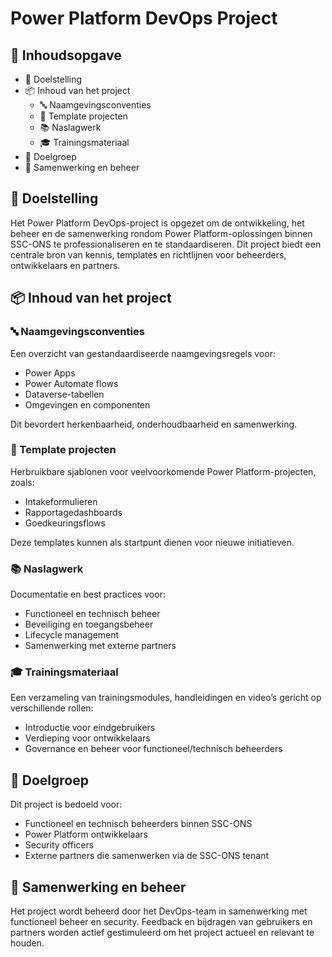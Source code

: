 # Power Platform DevOps Project

## 📑 Inhoudsopgave
- 🎯 Doelstelling
- 📦 Inhoud van het project
  - 🔤 Naamgevingsconventies
  - 🧩 Template projecten
  - 📚 Naslagwerk
  - 🎓 Trainingsmateriaal
- 👥 Doelgroep
- 🤝 Samenwerking en beheer

## 🎯 Doelstelling
Het Power Platform DevOps-project is opgezet om de ontwikkeling, het beheer en de samenwerking rondom Power Platform-oplossingen binnen SSC-ONS te professionaliseren en te standaardiseren. Dit project biedt een centrale bron van kennis, templates en richtlijnen voor beheerders, ontwikkelaars en partners.

## 📦 Inhoud van het project

### 🔤 Naamgevingsconventies
Een overzicht van gestandaardiseerde naamgevingsregels voor:
- Power Apps
- Power Automate flows
- Dataverse-tabellen
- Omgevingen en componenten

Dit bevordert herkenbaarheid, onderhoudbaarheid en samenwerking.

### 🧩 Template projecten
Herbruikbare sjablonen voor veelvoorkomende Power Platform-projecten, zoals:
- Intakeformulieren
- Rapportagedashboards
- Goedkeuringsflows

Deze templates kunnen als startpunt dienen voor nieuwe initiatieven.

### 📚 Naslagwerk
Documentatie en best practices voor:
- Functioneel en technisch beheer
- Beveiliging en toegangsbeheer
- Lifecycle management
- Samenwerking met externe partners

### 🎓 Trainingsmateriaal
Een verzameling van trainingsmodules, handleidingen en video’s gericht op verschillende rollen:
- Introductie voor eindgebruikers
- Verdieping voor ontwikkelaars
- Governance en beheer voor functioneel/technisch beheerders

## 👥 Doelgroep
Dit project is bedoeld voor:
- Functioneel en technisch beheerders binnen SSC-ONS
- Power Platform ontwikkelaars
- Security officers
- Externe partners die samenwerken via de SSC-ONS tenant

## 🤝 Samenwerking en beheer
Het project wordt beheerd door het DevOps-team in samenwerking met functioneel beheer en security. Feedback en bijdragen van gebruikers en partners worden actief gestimuleerd om het project actueel en relevant te houden.
